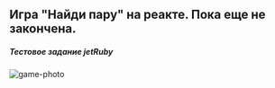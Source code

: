 ## Игра "Найди пару" на реакте. Пока еще не закончена.
##### Тестовое задание jetRuby

![game-photo](https://sun9-east.userapi.com/sun9-27/s/v1/if2/QDJh84RsyK20yzjUP0UQwAtjaFsWyAPdUx_TBDBR7XDD0LfwIgK4svrb-sQ0lofZog64xczP9Ud3GwaS_CnGQiDb.jpg?size=684x765&quality=95&type=album)
